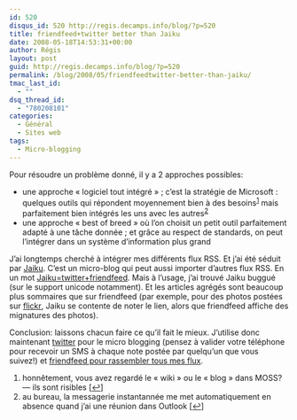 ```yaml
---
id: 520
disqus_id: 520 http://regis.decamps.info/blog/?p=520
title: friendfeed+twitter better than Jaiku
date: 2008-05-18T14:53:31+00:00
author: Régis
layout: post
guid: http://regis.decamps.info/blog/?p=520
permalink: /blog/2008/05/friendfeedtwitter-better-than-jaiku/
tmac_last_id:
  - ""
dsq_thread_id:
  - "780208101"
categories:
  - Général
  - Sites web
tags:
  - Micro-blogging
---
```

Pour résoudre un problème donné, il y a 2 approches possibles:

  * une approche « logiciel tout intégré » ; c’est la stratégie de Microsoft : quelques outils qui répondent moyennement bien à des besoins<sup><a href="#footnote_0_520" id="identifier_0_520" class="footnote-link footnote-identifier-link" title="honn&ecirc;tement, vous avez regard&eacute; le &laquo; wiki &raquo; ou le &laquo; blog &raquo; dans MOSS? &mdash; ils sont risibles">1</a></sup> mais parfaitement bien intégrés les uns avec les autres<sup><a href="#footnote_1_520" id="identifier_1_520" class="footnote-link footnote-identifier-link" title="au bureau, la messagerie instantann&eacute;e me met automatiquement en absence quand j’ai une r&eacute;union dans Outlook">2</a></sup>
  * une approche « best of breed » où l’on choisit un petit outil parfaitement adapté à une tâche donnée ; et grâce au respect de standards, on peut l’intégrer dans un système d’information plus grand

J’ai longtemps cherché à intégrer mes différents flux RSS. Et j’ai été séduit par [Jaiku](http://regis.jaiku.com). C’est un micro-blog qui peut aussi importer d’autres flux RSS. En un mot [Jaiku=twitter+friendfeed](http://theory.isthereason.com/?p=2131). Mais à l’usage, j’ai trouvé Jaiku buggué (sur le support unicode notamment). Et les articles agrégés sont beaucoup plus sommaires que sur friendfeed (par exemple, pour des photos postées sur [flickr](http://flickr.com/photos/wakaseoo/)<font style="position: absolute;overflow: hidden;height: 0;width: 0"><a href="http://www.videnov.com/">??????</a></font>, Jaiku se contente de noter le lien, alors que friendfeed affiche des mignatures des photos).

Conclusion: laissons chacun faire ce qu’il fait le mieux. J’utilise donc maintenant [twitter](http://twitter.com/regiss) pour le micro blogging (pensez à valider votre téléphone pour recevoir un SMS à chaque note postée par quelqu’un que vous suivez!) et [friendfeed pour rassembler tous mes flux](http://friendfeed.com/rds).

<ol class="footnotes">
  <li id="footnote_0_520" class="footnote">
    honnêtement, vous avez regardé le « wiki » ou le « blog » dans MOSS? &#8212; ils sont risibles [<a href="#identifier_0_520" class="footnote-link footnote-back-link">&#8617;</a>]
  </li>
  <li id="footnote_1_520" class="footnote">
    au bureau, la messagerie instantannée me met automatiquement en absence quand j’ai une réunion dans Outlook [<a href="#identifier_1_520" class="footnote-link footnote-back-link">&#8617;</a>]
  </li>
</ol>
